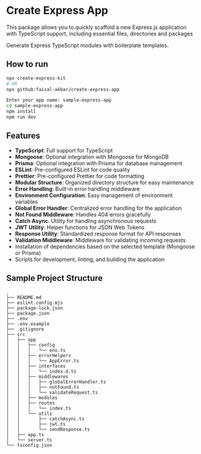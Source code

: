 # Create Express App
This package allows you to quickly scaffold a new Express.js application with TypeScript support, including essential files, directories and packages

Generate Express TypeScript modules with boilerplate templates.

## How to run

```bash
npx create-express-kit
# OR
npx github:faisal-akbar/create-express-app

Enter your app name: sample-express-app
cd sample-express-app
npm install
npm run dev
```

## Features
- **TypeScript**: Full support for TypeScript
- **Mongoose**: Optional integration with Mongoose for MongoDB
- **Prisma**: Optional integration with Prisma for database management
- **ESLint**: Pre-configured ESLint for code quality
- **Prettier**: Pre-configured Prettier for code formatting
- **Modular Structure**: Organized directory structure for easy maintenance
- **Error Handling**: Built-in error handling middleware
- **Environment Configuration**: Easy management of environment variables
- **Global Error Handler**: Centralized error handling for the application
- **Not Found Middleware**: Handles 404 errors gracefully
- **Catch Async**: Utility for handling asynchronous requests
- **JWT Utility**: Helper functions for JSON Web Tokens
- **Response Utility**: Standardized response format for API responses
- **Validation Middleware**: Middleware for validating incoming requests
- Installation of dependencies based on the selected template (Mongoose or Prisma)
- Scripts for development, linting, and building the application


## Sample Project Structure
```
.
├── README.md
├── eslint.config.mjs
├── package-lock.json
├── package.json
├── .env
├── .env.example
├── .gitignore
├── src
│   ├── app
│   │   ├── config
│   │   │   └── env.ts
│   │   ├── errorHelpers
│   │   │   └── AppError.ts
│   │   ├── interfaces
│   │   │   └── index.d.ts
│   │   ├── middlewares
│   │   │   ├── globalErrorHandler.ts
│   │   │   ├── notFound.ts
│   │   │   └── validateRequest.ts
│   │   ├── modules
│   │   ├── routes
│   │   │   └── index.ts
│   │   └── utils
│   │       ├── catchAsync.ts
│   │       ├── jwt.ts
│   │       └── sendResponse.ts
│   ├── app.ts
│   └── server.ts
└── tsconfig.json
```